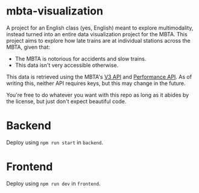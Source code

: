 # mbta-visualization

A project for an English class (yes, English) meant to explore multimodality, instead turned into an
entire data visualization project for the MBTA. This project aims to explore how late trains are at
individual stations across the MBTA, given that:
- The MBTA is notorious for accidents and slow trains.
- This data isn't very accessible otherwise.

This data is retrieved using the MBTA's [V3 API](https://api-v3.mbta.com/) and
[Performance API](https://www.mbta.com/developers/mbta-performance). As of writing this, neither API
requires keys, but this may change in the future.

You're free to do whatever you want with this repo as long as it abides by the license, but just
don't expect beautiful code.

# Backend
Deploy using `npm run start` in `backend`.

# Frontend
Deploy using `npm run dev` in `frontend`.
